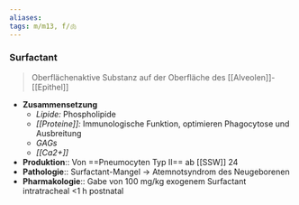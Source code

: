 ```yaml
---
aliases: 
tags: m/m13, f/🫁
---
```

### Surfactant
> Oberflächenaktive Substanz auf der Oberfläche des [[Alveolen]]-[[Epithel]]
- **Zusammensetzung**
	- *Lipide:* Phospholipide
	- *[[Proteine]]:* Immunologische Funktion, optimieren Phagocytose und Ausbreitung
	- *GAGs*
	- *[[Ca2+]]*
- **Produktion**:: Von ==Pneumocyten Typ II== ab [[SSW]] 24
- **Pathologie**:: Surfactant-Mangel → Atemnotsyndrom des Neugeborenen
- **Pharmakologie**:: Gabe von 100 mg/kg exogenem Surfactant intratracheal <1 h postnatal